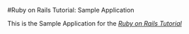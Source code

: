 #Ruby on Rails Tutorial: Sample Application

This is the Sample Application for the 
[*Ruby on Rails Tutorial*](http://www.railstutorial.org/)
